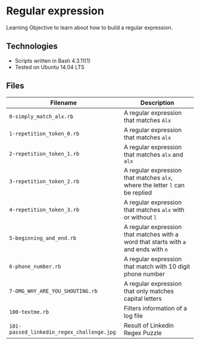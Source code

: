 # Regular expression
Learning Objective to learn about how to build a regular expression.

## Technologies
* Scripts written in Bash 4.3.11(1)
* Tested on Ubuntu 14.04 LTS

## Files

| Filename | Description |
| -------- | ----------- |
| `0-simply_match_alx.rb` | A regular expression that matches `Alx` |
| `1-repetition_token_0.rb` | A regular expression that matches `alx` |
| `2-repetition_token_1.rb` | A regular expression that matches `alx` and `alx` |
| `3-repetition_token_2.rb` | A regular expression that matches `alx`, where the letter `l` can be replied |
| `4-repetition_token_3.rb` | A regular expression that matches `alx` with or without `l` |
| `5-beginning_and_end.rb` | A regular expression that matches with a word that starts with `a` and ends with `n` |
| `6-phone_number.rb` | A regular expression that match with 10 digit phone number|
| `7-OMG_WHY_ARE_YOU_SHOUTING.rb` | A regular expression that only matches capital letters |
| `100-textme.rb` | Filters information of a log file |
| `101-passed_linkedin_regex_challenge.jpg` | Result of Linkedin Regex Puzzle |
